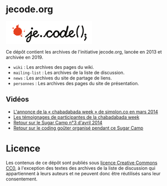 # jecode.org

![Logo de jecode.org](images/logo-jecode.png)

Ce dépôt contient les archives de l'initiative jecode.org, lancée en
2013 et archivée en 2019.

- `wiki` : Les archives des pages du wiki.
- `mailing-list` : Les archives de la liste de discussion.
- `news` : Les archives du site de partage de liens.
- `personnes` : Les archives des pages du site de présentation.

## Vidéos

- [L'annonce de la « chabadabada week » de simplon.co en mars 2014](https://bzg.fr/uploads/jecode_chabadabada.mp4)
- [Les témoignages de participantes de la chabadabada week](https://bzg.fr/uploads/jecode_apprendre_a_coder.mp4)
- [Retour sur le Sugar Camp n°3 d'avril 2014](https://bzg.fr/uploads/retour_sur_le_sugarcamp_olpc_france.mp4)
- [Retour sur le coding goûter organisé pendant ce Sugar Camp](https://bzg.fr/uploads/interview_des_initiateurs_des_coding_gouters_pendant_le_sugarcamp_olpc_france.mp4)

# Licence

Les contenus de ce dépôt sont publiés sous [licence Creative Commons
CC0](LICENSE), à l'exception des textes des archives de la liste de
discussion qui appartiennent à leurs auteurs et ne peuvent donc être
réutilisés sans leur consentement.
